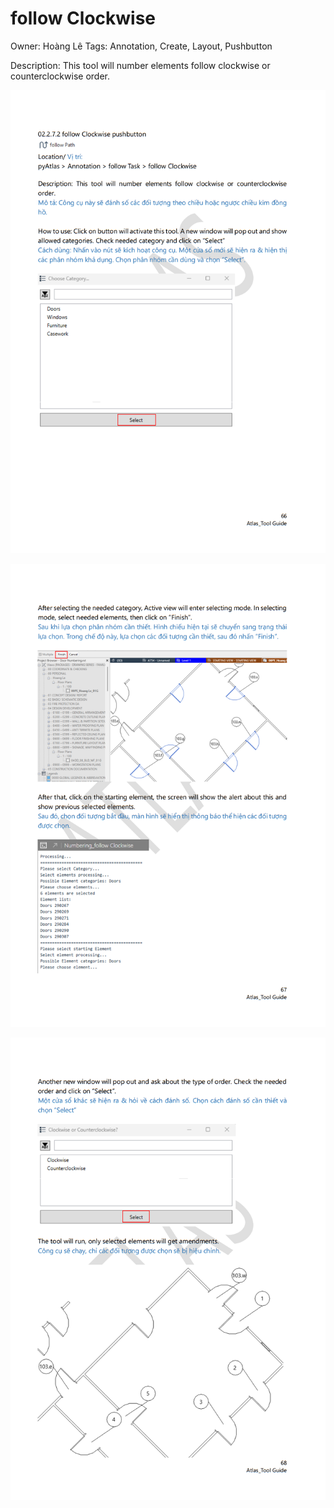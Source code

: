 # follow Clockwise

Owner: Hoàng Lê
Tags: Annotation, Create, Layout, Pushbutton

Description: This tool will number elements follow clockwise or counterclockwise order.

![Screenshot 2023-11-22 172844.png](follow%20Clockwise%20b07ef6d1b6114a469e3bb5fbea62d83c/Screenshot_2023-11-22_172844.png)

![Screenshot 2023-11-22 172906.png](follow%20Clockwise%20b07ef6d1b6114a469e3bb5fbea62d83c/Screenshot_2023-11-22_172906.png)

![Screenshot 2023-11-22 172926.png](follow%20Clockwise%20b07ef6d1b6114a469e3bb5fbea62d83c/Screenshot_2023-11-22_172926.png)